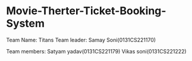 # Movie-Therter-Ticket-Booking-System
Team Name: Titans
Team leader:
Samay Soni(0131CS221170)

Team members:
Satyam yadav(0131CS221179)
Vikas soni(0131CS221222)
